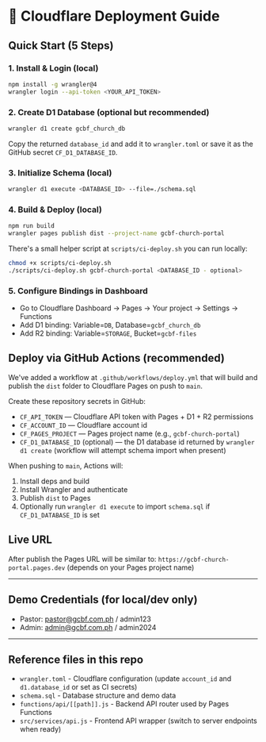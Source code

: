 # 🚀 Cloudflare Deployment Guide

## Quick Start (5 Steps)

### 1. Install & Login (local)
```bash
npm install -g wrangler@4
wrangler login --api-token <YOUR_API_TOKEN>
```

### 2. Create D1 Database (optional but recommended)
```bash
wrangler d1 create gcbf_church_db
```
Copy the returned `database_id` and add it to `wrangler.toml` or save it as the GitHub secret `CF_D1_DATABASE_ID`.

### 3. Initialize Schema (local)
```bash
wrangler d1 execute <DATABASE_ID> --file=./schema.sql
```

### 4. Build & Deploy (local)
```bash
npm run build
wrangler pages publish dist --project-name gcbf-church-portal
```
 
There's a small helper script at `scripts/ci-deploy.sh` you can run locally:

```bash
chmod +x scripts/ci-deploy.sh
./scripts/ci-deploy.sh gcbf-church-portal <DATABASE_ID - optional>
```

### 5. Configure Bindings in Dashboard
- Go to Cloudflare Dashboard → Pages → Your project → Settings → Functions
- Add D1 binding: Variable=`DB`, Database=`gcbf_church_db`
- Add R2 binding: Variable=`STORAGE`, Bucket=`gcbf-files`

## Deploy via GitHub Actions (recommended)

We've added a workflow at `.github/workflows/deploy.yml` that will build and publish the `dist` folder to Cloudflare Pages on push to `main`.

Create these repository secrets in GitHub:
- `CF_API_TOKEN` — Cloudflare API token with Pages + D1 + R2 permissions
- `CF_ACCOUNT_ID` — Cloudflare account id
- `CF_PAGES_PROJECT` — Pages project name (e.g., `gcbf-church-portal`)
- `CF_D1_DATABASE_ID` (optional) — the D1 database id returned by `wrangler d1 create` (workflow will attempt schema import when present)

When pushing to `main`, Actions will:
1. Install deps and build
2. Install Wrangler and authenticate
3. Publish `dist` to Pages
4. Optionally run `wrangler d1 execute` to import `schema.sql` if `CF_D1_DATABASE_ID` is set

## Live URL

After publish the Pages URL will be similar to: `https://gcbf-church-portal.pages.dev` (depends on your Pages project name)

---

## Demo Credentials (for local/dev only)
- Pastor: pastor@gcbf.com.ph / admin123
- Admin: admin@gcbf.com.ph / admin2024

---

## Reference files in this repo
- `wrangler.toml` - Cloudflare configuration (update `account_id` and `d1.database_id` or set as CI secrets)
- `schema.sql` - Database structure and demo data
- `functions/api/[[path]].js` - Backend API router used by Pages Functions
- `src/services/api.js` - Frontend API wrapper (switch to server endpoints when ready)
